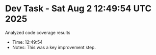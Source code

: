 # Dev Task - Sat Aug  2 12:49:54 UTC 2025
Analyzed code coverage results
- Time: 12:49:54
- Notes: This was a key improvement step.
